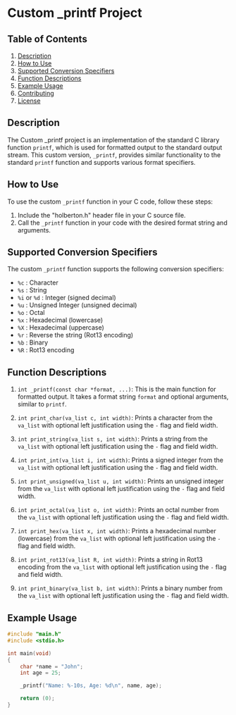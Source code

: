 # Custom _printf Project

## Table of Contents
1. [Description](#description)
2. [How to Use](#how-to-use)
3. [Supported Conversion Specifiers](#supported-conversion-specifiers)
4. [Function Descriptions](#function-descriptions)
5. [Example Usage](#example-usage)
6. [Contributing](#contributing)
7. [License](#license)

## Description
The Custom _printf project is an implementation of the standard C library function `printf`, which is used for formatted output to the standard output stream. This custom version, `_printf`, provides similar functionality to the standard `printf` function and supports various format specifiers.

## How to Use
To use the custom `_printf` function in your C code, follow these steps:
1. Include the "holberton.h" header file in your C source file.
2. Call the `_printf` function in your code with the desired format string and arguments.

## Supported Conversion Specifiers
The custom `_printf` function supports the following conversion specifiers:
- `%c` : Character
- `%s` : String
- `%i` or `%d` : Integer (signed decimal)
- `%u` : Unsigned Integer (unsigned decimal)
- `%o` : Octal
- `%x` : Hexadecimal (lowercase)
- `%X` : Hexadecimal (uppercase)
- `%r` : Reverse the string (Rot13 encoding)
- `%b` : Binary
- `%R` : Rot13 encoding

## Function Descriptions
1. `int _printf(const char *format, ...)`: This is the main function for formatted output. It takes a format string `format` and optional arguments, similar to `printf`.

2. `int print_char(va_list c, int width)`: Prints a character from the `va_list` with optional left justification using the `-` flag and field width.

3. `int print_string(va_list s, int width)`: Prints a string from the `va_list` with optional left justification using the `-` flag and field width.

4. `int print_int(va_list i, int width)`: Prints a signed integer from the `va_list` with optional left justification using the `-` flag and field width.

5. `int print_unsigned(va_list u, int width)`: Prints an unsigned integer from the `va_list` with optional left justification using the `-` flag and field width.

6. `int print_octal(va_list o, int width)`: Prints an octal number from the `va_list` with optional left justification using the `-` flag and field width.

7. `int print_hex(va_list x, int width)`: Prints a hexadecimal number (lowercase) from the `va_list` with optional left justification using the `-` flag and field width.

8. `int print_rot13(va_list R, int width)`: Prints a string in Rot13 encoding from the `va_list` with optional left justification using the `-` flag and field width.

9. `int print_binary(va_list b, int width)`: Prints a binary number from the `va_list` with optional left justification using the `-` flag and field width.

## Example Usage
```c
#include "main.h"
#include <stdio.h>

int main(void)
{
    char *name = "John";
    int age = 25;

    _printf("Name: %-10s, Age: %d\n", name, age);

    return (0);
}
